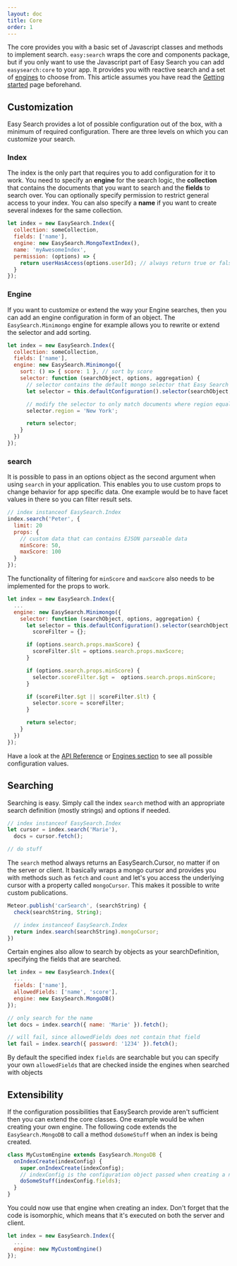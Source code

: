```yaml
---
layout: doc
title: Core
order: 1
---
```


The core provides you with a basic set of Javascript classes and methods to implement search. `easy:search` wraps the core and components package, but if
you only want to use the Javascript part of Easy Search you can add `easysearch:core` to your app. It provides you with reactive search and a set of
[engines](../engines/) to choose from. This article assumes you have read the [Getting started](../../getting-started/) page beforehand.

## Customization

Easy Search provides a lot of possible configuration out of the box, with a minimum of required configuration.
There are three levels on which you can customize your search.

### Index

The index is the only part that requires you to add configuration for it to work. You need to specify an __engine__ for the search logic,
the __collection__ that contains the documents that you want to search and the __fields__ to search over. You can optionally specify permission
to restrict general access to your index. You can also specify a __name__ if you want to create several indexes for the same collection.

```javascript
let index = new EasySearch.Index({
  collection: someCollection,
  fields: ['name'],
  engine: new EasySearch.MongoTextIndex(),
  name: 'myAwesomeIndex',
  permission: (options) => {
    return userHasAccess(options.userId); // always return true or false here
  }
});
```

### Engine

If you want to customize or extend the way your Engine searches, then you can add an engine configuration in form of an object.
The `EasySearch.Minimongo` engine for example allows you to rewrite or extend the selector and add sorting.

```javascript
let index = new EasySearch.Index({
  collection: someCollection,
  fields: ['name'],
  engine: new EasySearch.Minimongo({
    sort: () => { score: 1 }, // sort by score
    selector: function (searchObject, options, aggregation) {
      // selector contains the default mongo selector that Easy Search would use
      let selector = this.defaultConfiguration().selector(searchObject, options, aggregation);

      // modify the selector to only match documents where region equals "New York"
      selector.region = 'New York';

      return selector;
    }
  })
});
```

### search

It is possible to pass in an options object as the second argument when using `search` in your application. This enables you to use custom props
to change behavior for app specific data. One example would be to have facet values in there so you can filter
result sets.

```javascript
// index instanceof EasySearch.Index
index.search('Peter', {
  limit: 20
  props: {
    // custom data that can contains EJSON parseable data
    minScore: 50,
    maxScore: 100
  }
});
```

The functionality of filtering for `minScore` and `maxScore` also needs to be implemented for the props to work.

```javascript
let index = new EasySearch.Index({
  ...
  engine: new EasySearch.Minimongo({
    selector: function (searchObject, options, aggregation) {
      let selector = this.defaultConfiguration().selector(searchObject, options, aggregation),
        scoreFilter = {};

      if (options.search.props.maxScore) {
        scoreFilter.$lt = options.search.props.maxScore;
      }

      if (options.search.props.minScore) {
        selector.scoreFilter.$gt =  options.search.props.minScore;
      }

      if (scoreFilter.$gt || scoreFilter.$lt) {
        selector.score = scoreFilter;
      }

      return selector;
    }
  })
});
```

Have a look at the [API Reference](../api-reference/) or [Engines section](../engines/) to see all possible configuration values.

## Searching

Searching is easy. Simply call the index `search` method with an appropriate search definition (mostly strings) and options if needed.

```javascript
// index instanceof EasySearch.Index
let cursor = index.search('Marie'),
  docs = cursor.fetch();

// do stuff
```

The `search` method always returns an EasySearch.Cursor, no matter if on the server or client. It basically wraps a mongo cursor and provides
you with methods such as `fetch` and `count` and let's you access the underlying cursor with a property called `mongoCursor`. This makes it
possible to write custom publications.

```javascript
Meteor.publish('carSearch', (searchString) {
  check(searchString, String);

  // index instanceof EasySearch.Index
  return index.search(searchString).mongoCursor;
})
```

Certain engines also allow to search by objects as your searchDefinition, specifying the fields that are searched.

```javascript
let index = new EasySearch.Index({
  ...
  fields: ['name'],
  allowedFields: ['name', 'score'],
  engine: new EasySearch.MongoDB()
});

// only search for the name
let docs = index.search({ name: 'Marie' }).fetch();

// will fail, since allowedFields does not contain that field
let fail = index.search({ password: '1234' }).fetch();
```

By default the specified index `fields` are searchable but you can specify your own `allowedFields` that are checked inside the engines
when searched with objects

## Extensibility

If the configuration possibilities that EasySearch provide aren't sufficient then you can extend the core classes. One example would
be when creating your own engine. The following code extends the `EasySearch.MongoDB` to call a method `doSomeStuff` when an index is being created.

```javascript
class MyCustomEngine extends EasySearch.MongoDB {
  onIndexCreate(indexConfig) {
    super.onIndexCreate(indexConfig);
    // indexConfig is the configuration object passed when creating a new index
    doSomeStuff(indexConfig.fields);
  }
}
```

You could now use that engine when creating an index. Don't forget that the code is isomorphic, which means that it's executed
on both the server and client.

```javascript
let index = new EasySearch.Index({
  ...
  engine: new MyCustomEngine()
});
```
